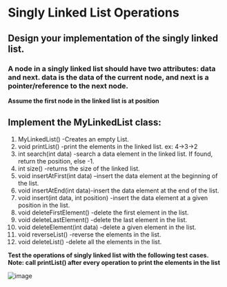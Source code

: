 # Singly Linked List Operations

## Design your implementation of the singly linked list. 
### A node in a singly linked list should have two attributes: data and next. data is the data of the current node, and next is a pointer/reference to the next node.

**Assume the first node in the linked list is at position**

## Implement the MyLinkedList class:
1) MyLinkedList() -Creates an empty List.
2) void printList() -print the elements in the linked list. ex: 4->3->2
3) int  search(int  data) -search  a  data element  in  the  linked  list.  If  found, return the position, else -1.
4) int size() -returns the size of the linked list.
4) void insertAtFirst(int data) –insert the data element at the beginning of the list.
5) void insertAtEnd(int data)-insert the data element at the end of the list.
6) void insert(int data, int position) -insert the data element at a given position in the list. 
7) void deleteFirstElement() -delete the first element in the list.
8) void deleteLastElement() -delete the last element in the list.
9) void deleteElement(int data) -delete a given element in the list.
10) void reverseList() -reverse the elements in the list. 
11) void deleteList() -delete all the elements in the list.

**Test the operations of singly linked list with the following test cases.
Note: call printList() after every operation to print the elements in the list**

![image](https://github.com/AndrewHembrom/VIT-DSA-Practice/assets/135138539/58f1f796-b0e8-43d7-92e2-e6b61e49963d)
